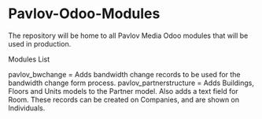 # Pavlov-Odoo-Modules

The repository will be home to all Pavlov Media Odoo modules that will be used in production.

Modules List

pavlov_bwchange = Adds bandwidth change records to be used for the bandwidth change form process.
pavlov_partnerstructure = Adds Buildings, Floors and Units models to the Partner model. Also adds a text field for Room.
  These records can be created on Companies, and are shown on Individuals.
